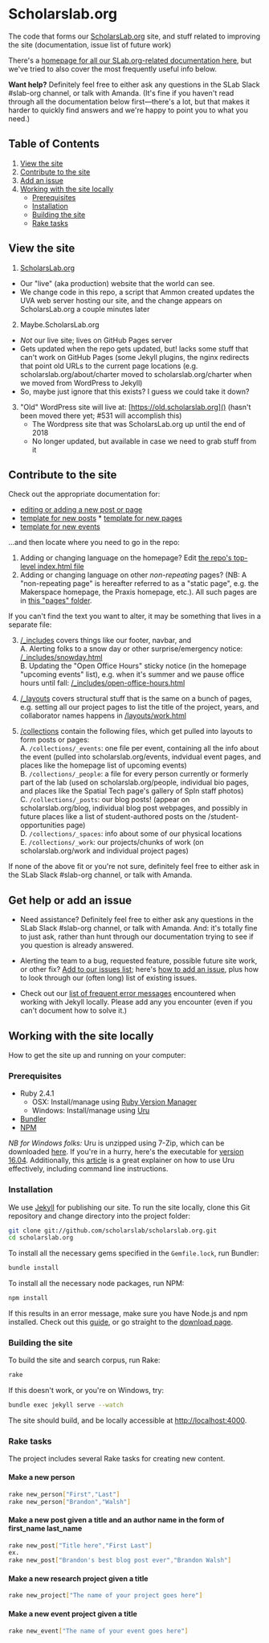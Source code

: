 # Scholarslab.org
The code that forms our [ScholarsLab.org]() site, and stuff related to improving the site (documentation, issue list of future work)

There's a [homepage for all our SLab.org-related documentation here](https://github.com/scholarslab/scholarslab.org/blob/master/docs/README.md), but we've tried to also cover the most frequently useful info below.

**Want help?** Definitely feel free to either ask any questions in the SLab Slack #slab-org channel, or talk with Amanda. (It's fine if you haven't read through all the documentation below first—there's a lot, but that makes it harder to quickly find answers and we're happy to point you to what you need.)

## Table of Contents

1. [View the site](#view-the-site)
2. [Contribute to the site](#contribute-to-the-site)
3. [Add an issue](#get-help-or-add-an-issue)
4. [Working with the site locally](#working-with-the-site-locally)
	* [Prerequisites](#prerequisites)
	* [Installation](#installation)
	* [Building the site](#building-the-site)
	* [Rake tasks](#rake-tasks)

## View the site

1. [ScholarsLab.org]()
* Our "live" (aka production) website that the world can see.
* We change code in this repo, a script that Ammon created updates the UVA web server hosting our site, and the change appears on ScholarsLab.org a couple minutes later

2. Maybe.ScholarsLab.org
* _Not_ our live site; lives on GitHub Pages server
* Gets updated when the repo gets updated, but! lacks some stuff that can't work on GitHub Pages (some Jekyll plugins, the nginx redirects that point old URLs to the current page locations (e.g. scholarslab.org/about/charter moved to scholarslab.org/charter when we moved from WordPress to Jekyll)
* So, maybe just ignore that this exists? I guess we could take it down?

3. "Old" WordPress site will live at: [https://old.scholarslab.org]() (hasn't been moved there yet; #531 will accomplish this)  
	* The Wordpress site that was ScholarsLab.org up until the end of 2018  
	* No longer updated, but available in case we need to grab stuff from it

## Contribute to the site

Check out the appropriate documentation for:  
* [editing or adding a new post or page](https://github.com/scholarslab/scholarslab.org/blob/master/docs/authoring-and-editing.md)  
* [template for new posts](https://docs.google.com/document/d/1OWBTybWrpZuesu8BQVQTbpXMkIC5p-nyAW26DV7r_A4/edit?usp=sharing)    * [template for new pages](https://docs.google.com/document/d/10OeLQUflD5txvjPQXFPHRgCpzfvu9_c9LC7R6nfXLl4/edit?usp=sharing)  
* [template for new events](https://docs.google.com/document/d/1qLncvRa6aqQPpf2BtZwGJFf_vqrLTG6EB6qoyenZxLc/edit?usp=sharing)  

...and then locate where you need to go in the repo:  

1. Adding or changing language on the homepage? Edit [the repo's top-level index.html file](https://github.com/scholarslab/scholarslab.org/blob/master/index.html)  
2. Adding or changing language on other *non-repeating* pages? (NB: A "non-repeating page" is hereafter referred to as a "static page", e.g. the Makerspace homepage, the Praxis homepage, etc.). All such pages are in [this "pages" folder](https://github.com/scholarslab/scholarslab.org/tree/master/pages).  

If you can't find the text you want to alter, it may be something that lives in a separate file:  

3. [/_includes](https://github.com/scholarslab/scholarslab.org/tree/master/_includes) covers things like our footer, navbar, and     
	A. Alerting folks to a snow day or other surprise/emergency notice: [/_includes/snowday.html](https://github.com/scholarslab/scholarslab.org/blob/master/_includes/snowday.html)  
	B. Updating the "Open Office Hours" sticky notice (in the homepage "upcoming events" list), e.g. when it's summer and we pause office hours until fall: [/_includes/open-office-hours.html](https://github.com/scholarslab/scholarslab.org/blob/master/_includes/open-office-hours.html)  
	
4. [/_layouts](https://github.com/scholarslab/scholarslab.org/tree/master/_layouts) covers structural stuff that is the same on a bunch of pages, e.g. setting all our project pages to list the title of the project, years, and collaborator names happens in [/layouts/work.html](https://github.com/scholarslab/scholarslab.org/blob/master/_layouts/work.html)  
5. [/collections](https://github.com/scholarslab/scholarslab.org/tree/master/collections) contain the following files, which get pulled into layouts to form posts or pages:  
	A. `/collections/_events`: one file per event, containing all the info about the event (pulled into scholarslab.org/events, indvidual event pages, and places like the homepage list of upcoming events)  
	B. `/collections/_people`: a file for every person currently or formerly part of the lab (used on scholarslab.org/people, individual bio pages, and places like the Spatial Tech page's gallery of SpIn staff photos)  
	C. `/collections/_posts`: our blog posts! (appear on scholarslab.org/blog, individual blog post webpages, and possibly in future places like a list of student-authored posts on the /student-opportunities page)  
	D. `/collections/_spaces`: info about some of our physical locations  
	E. `/collections/_work`: our projects/chunks of work (on scholarslab.org/work and individual project pages)  

If none of the above fit or you're not sure, definitely feel free to either ask in the SLab Slack #slab-org channel, or talk with Amanda.

## Get help or add an issue

* Need assistance? Definitely feel free to either ask any questions in the SLab Slack #slab-org channel, or talk with Amanda. And: it's totally fine to just ask, rather than hunt through our documentation trying to see if you question is already answered.

* Alerting the team to a bug, requested feature, possible future site work, or other fix? [Add to our issues list](https://github.com/scholarslab/scholarslab.org/issues); here's [how to add an issue](https://github.com/scholarslab/scholarslab.org/blob/readme-rebooot/docs/adding-an-issue.md), plus how to look through our (often long) list of existing issues.

* Check out our [list of frequent error messages](https://github.com/scholarslab/scholarslab.org/blob/readme-rebooot/docs/common-jekyll-problems.md) encountered when working with Jekyll locally. Please add any you encounter (even if you can't document how to solve it.)

## Working with the site locally

How to get the site up and running on your computer:

### Prerequisites

- Ruby 2.4.1 
	* OSX: Install/manage using [Ruby Version Manager](https://rvm.io/)
	* Windows: Install/manage using [Uru](https://bitbucket.org/jonforums/uru/wiki/Downloads)
- [Bundler](https://bundler.io/)
- [NPM](https://nodejs.org/en/)

*NB for Windows folks:* Uru is unzipped using 7-Zip, which can be downloaded [here](http://www.7-zip.org/download.html). If you're in a hurry, here's the executable for [version 16.04](http://www.7-zip.org/a/7z1604-x64.exe). Additionally, this [article](https://www.neverletdown.net/2015/08/managing-multiple-ruby-versions-with-uru.html) is a great explainer on how to use Uru effectively, including command line instructions.

### Installation

We use [Jekyll](https://jekyllrb.com) for publishing our site. To run the site locally, clone this Git repository and change directory into the project folder:

```bash
git clone git://github.com/scholarslab/scholarslab.org.git
cd scholarslab.org
```

To install all the necessary gems specified in the `Gemfile.lock`, run Bundler:

```bash
bundle install
```

To install all the necessary node packages, run NPM:
```bash
npm install
```
If this results in an error message, make sure you have Node.js and npm installed. Check out this [guide](http://blog.teamtreehouse.com/install-node-js-npm-mac), or go straight to the [download page](https://nodejs.org/en/).

### Building the site

To build the site and search corpus, run Rake:
```bash
rake
```

If this doesn't work, or you're on Windows, try:
```bash
bundle exec jekyll serve --watch
```

The site should build, and be locally accessible at [http://localhost:4000](http://localhost:4000).

### Rake tasks

The project includes several Rake tasks for creating new content.

#### Make a new person
```bash
rake new_person["First","Last"]
rake new_person["Brandon","Walsh"]
```

#### Make a new post given a title and an author name in the form of first_name last_name
```bash
rake new_post["Title here","First Last"]
ex.
rake new_post["Brandon's best blog post ever","Brandon Walsh"]
```

#### Make a new research project given a title
```bash
rake new_project["The name of your project goes here"]
```

#### Make a new event project given a title
```bash
rake new_event["The name of your event goes here"] 
